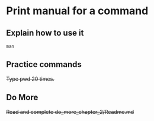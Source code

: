 # Print manual for a command

## Explain how to use it

    man
    
    
## Practice commands

~~Type pwd 20 times.~~

## Do More

~~Read and complete do_more_chapter_2/Readme.md~~
